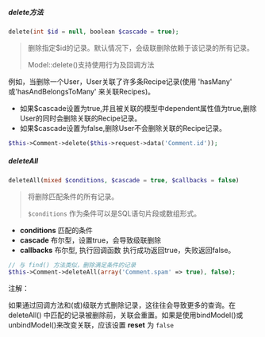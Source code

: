 ##### delete方法

```php
delete(int $id = null, boolean $cascade = true);
```

> 删除指定$id的记录。默认情况下，会级联删除依赖于该记录的所有记录。
>
> Model::delete()支持使用行为及回调方法

例如，当删除一个User，User关联了许多条Recipe记录(使用 'hasMany' 或'hasAndBelongsToMany' 来关联Recipes)。

- 如果$cascade设置为true,并且被关联的模型中dependent属性值为true,删除User的同时会删除关联的Recipe记录。
- 如果$cascade设置为false,删除User不会删除关联的Recipe记录。

```php
$this->Comment->delete($this->request->data('Comment.id'));
```

##### deleteAll

```php
deleteAll(mixed $conditions, $cascade = true, $callbacks = false)
```

> 将删除匹配条件的所有记录。
>
> `$conditions` 作为条件可以是SQL语句片段或数组形式。

- **conditions** 匹配的条件
- **cascade** 布尔型，设置true，会导致级联删除
- **callbacks** 布尔型, 执行回调函数
  执行成功返回true，失败返回false。

```php
// 与 find() 方法类似，删除满足条件的记录
$this->Comment->deleteAll(array('Comment.spam' => true), false);
```

注解：

如果通过回调方法和(或)级联方式删除记录，这往往会导致更多的查询。在deleteAll() 中匹配的记录被删除前，关联会重置。如果是使用bindModel()或unbindModel()来改变关联，应该设置 **reset** 为 `false`